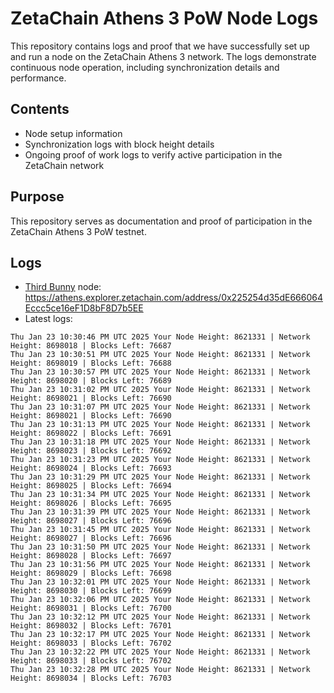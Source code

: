 # ZetaChain Athens 3 PoW Node Logs
This repository contains logs and proof that we have successfully set up and run a node on the ZetaChain Athens 3 network. The logs demonstrate continuous node operation, including synchronization details and performance.

## Contents
- Node setup information
- Synchronization logs with block height details
- Ongoing proof of work logs to verify active participation in the ZetaChain network

## Purpose
This repository serves as documentation and proof of participation in the ZetaChain Athens 3 PoW testnet.

## Logs

- [Third Bunny](https://thirdbunny.xyz/) node: https://athens.explorer.zetachain.com/address/0x225254d35dE666064Eccc5ce16eF1D8bF8D7b5EE
- Latest logs:
```
Thu Jan 23 10:30:46 PM UTC 2025 Your Node Height: 8621331 | Network Height: 8698018 | Blocks Left: 76687
Thu Jan 23 10:30:51 PM UTC 2025 Your Node Height: 8621331 | Network Height: 8698019 | Blocks Left: 76688
Thu Jan 23 10:30:57 PM UTC 2025 Your Node Height: 8621331 | Network Height: 8698020 | Blocks Left: 76689
Thu Jan 23 10:31:02 PM UTC 2025 Your Node Height: 8621331 | Network Height: 8698021 | Blocks Left: 76690
Thu Jan 23 10:31:07 PM UTC 2025 Your Node Height: 8621331 | Network Height: 8698021 | Blocks Left: 76690
Thu Jan 23 10:31:13 PM UTC 2025 Your Node Height: 8621331 | Network Height: 8698022 | Blocks Left: 76691
Thu Jan 23 10:31:18 PM UTC 2025 Your Node Height: 8621331 | Network Height: 8698023 | Blocks Left: 76692
Thu Jan 23 10:31:23 PM UTC 2025 Your Node Height: 8621331 | Network Height: 8698024 | Blocks Left: 76693
Thu Jan 23 10:31:29 PM UTC 2025 Your Node Height: 8621331 | Network Height: 8698025 | Blocks Left: 76694
Thu Jan 23 10:31:34 PM UTC 2025 Your Node Height: 8621331 | Network Height: 8698026 | Blocks Left: 76695
Thu Jan 23 10:31:39 PM UTC 2025 Your Node Height: 8621331 | Network Height: 8698027 | Blocks Left: 76696
Thu Jan 23 10:31:45 PM UTC 2025 Your Node Height: 8621331 | Network Height: 8698027 | Blocks Left: 76696
Thu Jan 23 10:31:50 PM UTC 2025 Your Node Height: 8621331 | Network Height: 8698028 | Blocks Left: 76697
Thu Jan 23 10:31:56 PM UTC 2025 Your Node Height: 8621331 | Network Height: 8698029 | Blocks Left: 76698
Thu Jan 23 10:32:01 PM UTC 2025 Your Node Height: 8621331 | Network Height: 8698030 | Blocks Left: 76699
Thu Jan 23 10:32:06 PM UTC 2025 Your Node Height: 8621331 | Network Height: 8698031 | Blocks Left: 76700
Thu Jan 23 10:32:12 PM UTC 2025 Your Node Height: 8621331 | Network Height: 8698032 | Blocks Left: 76701
Thu Jan 23 10:32:17 PM UTC 2025 Your Node Height: 8621331 | Network Height: 8698033 | Blocks Left: 76702
Thu Jan 23 10:32:22 PM UTC 2025 Your Node Height: 8621331 | Network Height: 8698033 | Blocks Left: 76702
Thu Jan 23 10:32:28 PM UTC 2025 Your Node Height: 8621331 | Network Height: 8698034 | Blocks Left: 76703
```
